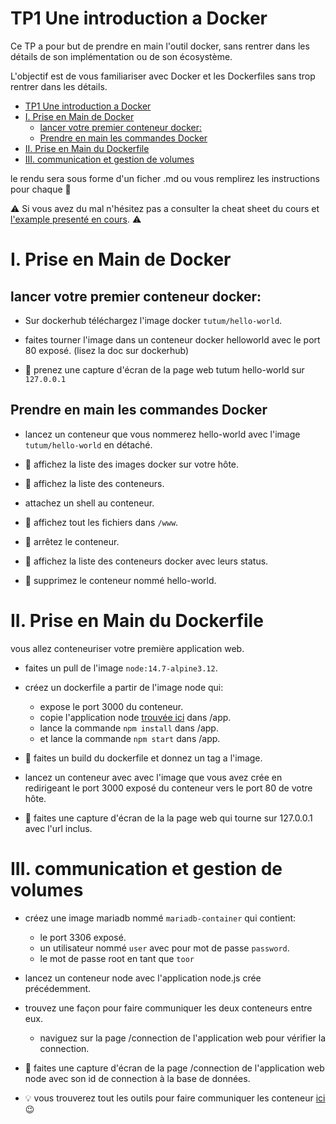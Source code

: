# TP1 Une introduction a Docker

Ce TP a pour but de prendre en main l'outil docker, sans rentrer dans les détails de son implémentation ou de son écosystème.

L'objectif est de vous familiariser avec Docker et les Dockerfiles sans trop rentrer dans les détails.

- [TP1 Une introduction a Docker](#tp1-une-introduction-a-docker)
- [I. Prise en Main de Docker](#i-prise-en-main-de-docker)
  - [lancer votre premier conteneur docker:](#lancer-votre-premier-conteneur-docker)
  - [Prendre en main les commandes Docker](#prendre-en-main-les-commandes-docker)
- [II. Prise en Main du Dockerfile](#ii-prise-en-main-du-dockerfile)
- [III. communication et gestion de volumes](#iii-communication-et-gestion-de-volumes)

le rendu sera sous forme d'un ficher .md ou vous remplirez les instructions pour chaque :triangular_flag_on_post:

:warning: Si vous avez du mal n'hésitez pas a consulter la cheat sheet du cours et [l'example presenté en cours](../../ressources/docker/cours). :warning:

# I. Prise en Main de Docker

## lancer votre premier conteneur docker:

- Sur dockerhub téléchargez l'image docker ``tutum/hello-world``.

- faites tourner l'image dans un conteneur docker helloworld avec le port 80 exposé. (lisez la doc sur dockerhub)

- :triangular_flag_on_post: prenez une capture d'écran de la page web tutum hello-world sur ``127.0.0.1``

## Prendre en main les commandes Docker

- lancez un conteneur que vous nommerez hello-world avec l'image ``tutum/hello-world`` en détaché.

- :triangular_flag_on_post: affichez la liste des images docker sur votre hôte.

- :triangular_flag_on_post: affichez la liste des conteneurs.

- attachez un shell au conteneur.

- :triangular_flag_on_post: affichez tout les fichiers dans ``/www``.

- :triangular_flag_on_post: arrêtez le conteneur.

- :triangular_flag_on_post: affichez la liste des conteneurs docker avec leurs status.

- :triangular_flag_on_post: supprimez le conteneur nommé hello-world.

# II. Prise en Main du Dockerfile

vous allez conteneuriser votre première application web.

- faites un pull de l'image ``node:14.7-alpine3.12``.

- créez un dockerfile a partir de l'image node qui:
  - expose le port 3000 du conteneur.
  - copie l'application node [trouvée ici](../../ressources/docker/tp/app) dans /app.
  - lance la commande ``npm install`` dans /app.
  - et lance la commande ``npm start`` dans /app.

- :triangular_flag_on_post: faites un build du dockerfile et donnez un tag a l'image.

- lancez un conteneur avec avec l'image que vous avez crée en redirigeant le port 3000 exposé du conteneur vers le port 80 de votre hôte.

- :triangular_flag_on_post: faites une capture d'écran de la la page web qui tourne sur 127.0.0.1 avec l'url inclus.

# III. communication et gestion de volumes

- créez une image mariadb nommé ``mariadb-container`` qui contient:
  - le port 3306 exposé.
  - un utilisateur nommé ``user`` avec pour mot de passe ``password``.
  - le mot de passe root en tant que ``toor``

- lancez un conteneur node avec l'application node.js crée précédemment.

- trouvez une façon pour faire communiquer les deux conteneurs entre eux.
  - naviguez sur la page /connection de l'application web pour vérifier la connection.

- :triangular_flag_on_post: faites une capture d'écran de la page /connection de l'application web node avec son id de connection à la base de données.

- :bulb: vous trouverez tout les outils pour faire communiquer les conteneur [ici](https://docs.docker.com/engine/reference/commandline/run/#connect-a-container-to-a-network---network) :wink:
